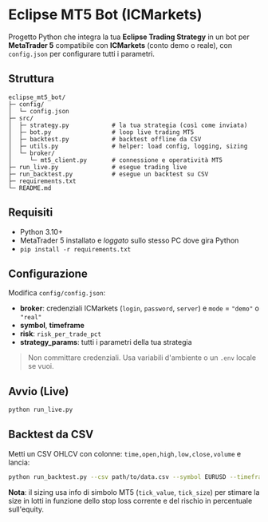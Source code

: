 # Eclipse MT5 Bot (ICMarkets)

Progetto Python che integra la tua **Eclipse Trading Strategy** in un bot per **MetaTrader 5** compatibile con **ICMarkets** (conto demo o reale), con `config.json` per configurare tutti i parametri.

## Struttura

```
eclipse_mt5_bot/
├─ config/
│  └─ config.json
├─ src/
│  ├─ strategy.py            # la tua strategia (così come inviata)
│  ├─ bot.py                 # loop live trading MT5
│  ├─ backtest.py            # backtest offline da CSV
│  ├─ utils.py               # helper: load config, logging, sizing
│  └─ broker/
│     └─ mt5_client.py       # connessione e operatività MT5
├─ run_live.py               # esegue trading live
├─ run_backtest.py           # esegue un backtest su CSV
├─ requirements.txt
└─ README.md
```

## Requisiti
- Python 3.10+
- MetaTrader 5 installato e *loggato* sullo stesso PC dove gira Python
- `pip install -r requirements.txt`

## Configurazione
Modifica `config/config.json`:
- **broker**: credenziali ICMarkets (`login`, `password`, `server`) e `mode` = `"demo"` o `"real"`
- **symbol**, **timeframe**
- **risk**: `risk_per_trade_pct`
- **strategy_params**: tutti i parametri della tua strategia

> Non committare credenziali. Usa variabili d'ambiente o un `.env` locale se vuoi.

## Avvio (Live)
```bash
python run_live.py
```

## Backtest da CSV
Metti un CSV OHLCV con colonne: `time,open,high,low,close,volume` e lancia:
```bash
python run_backtest.py --csv path/to/data.csv --symbol EURUSD --timeframe M5
```

**Nota**: il sizing usa info di simbolo MT5 (`tick_value`, `tick_size`) per stimare la size in lotti in funzione dello stop loss corrente e del rischio in percentuale sull'equity.
